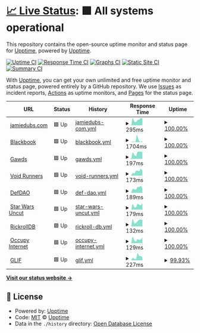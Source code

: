 # [📈 Live Status](https://status.jamiedubs.com): <!--live status--> **🟩 All systems operational**

This repository contains the open-source uptime monitor and status page for [Upptime](https://upptime.js.org), powered by [Upptime](https://github.com/upptime/upptime).

[![Uptime CI](https://github.com/jamiew/uptime-monitor/workflows/Uptime%20CI/badge.svg)](https://github.com/jamiew/uptime-monitor/actions?query=workflow%3A%22Uptime+CI%22)
[![Response Time CI](https://github.com/jamiew/uptime-monitor/workflows/Response%20Time%20CI/badge.svg)](https://github.com/jamiew/uptime-monitor/actions?query=workflow%3A%22Response+Time+CI%22)
[![Graphs CI](https://github.com/jamiew/uptime-monitor/workflows/Graphs%20CI/badge.svg)](https://github.com/jamiew/uptime-monitor/actions?query=workflow%3A%22Graphs+CI%22)
[![Static Site CI](https://github.com/jamiew/uptime-monitor/workflows/Static%20Site%20CI/badge.svg)](https://github.com/jamiew/uptime-monitor/actions?query=workflow%3A%22Static+Site+CI%22)
[![Summary CI](https://github.com/jamiew/uptime-monitor/workflows/Summary%20CI/badge.svg)](https://github.com/jamiew/uptime-monitor/actions?query=workflow%3A%22Summary+CI%22)

With [Upptime](https://upptime.js.org), you can get your own unlimited and free uptime monitor and status page, powered entirely by a GitHub repository. We use [Issues](https://github.com/upptime/upptime/issues) as incident reports, [Actions](https://github.com/jamiew/uptime-monitor/actions) as uptime monitors, and [Pages](https://status.jamiedubs.com) for the status page.

<!--start: status pages-->
<!-- This summary is generated by Upptime (https://github.com/upptime/upptime) -->
<!-- Do not edit this manually, your changes will be overwritten -->
<!-- prettier-ignore -->
| URL | Status | History | Response Time | Uptime |
| --- | ------ | ------- | ------------- | ------ |
| <img alt="" src="https://icons.duckduckgo.com/ip3/www.jamiedubs.com.ico" height="13"> [jamiedubs.com](https://www.jamiedubs.com) | 🟩 Up | [jamiedubs-com.yml](https://github.com/jamiew/uptime-monitor/commits/HEAD/history/jamiedubs-com.yml) | <details><summary><img alt="Response time graph" src="./graphs/jamiedubs-com/response-time-week.png" height="20"> 295ms</summary><br><a href="https://status.jamiedubs.com/history/jamiedubs-com"><img alt="Response time 268" src="https://img.shields.io/endpoint?url=https%3A%2F%2Fraw.githubusercontent.com%2Fjamiew%2Fuptime-monitor%2FHEAD%2Fapi%2Fjamiedubs-com%2Fresponse-time.json"></a><br><a href="https://status.jamiedubs.com/history/jamiedubs-com"><img alt="24-hour response time 360" src="https://img.shields.io/endpoint?url=https%3A%2F%2Fraw.githubusercontent.com%2Fjamiew%2Fuptime-monitor%2FHEAD%2Fapi%2Fjamiedubs-com%2Fresponse-time-day.json"></a><br><a href="https://status.jamiedubs.com/history/jamiedubs-com"><img alt="7-day response time 295" src="https://img.shields.io/endpoint?url=https%3A%2F%2Fraw.githubusercontent.com%2Fjamiew%2Fuptime-monitor%2FHEAD%2Fapi%2Fjamiedubs-com%2Fresponse-time-week.json"></a><br><a href="https://status.jamiedubs.com/history/jamiedubs-com"><img alt="30-day response time 268" src="https://img.shields.io/endpoint?url=https%3A%2F%2Fraw.githubusercontent.com%2Fjamiew%2Fuptime-monitor%2FHEAD%2Fapi%2Fjamiedubs-com%2Fresponse-time-month.json"></a><br><a href="https://status.jamiedubs.com/history/jamiedubs-com"><img alt="1-year response time 268" src="https://img.shields.io/endpoint?url=https%3A%2F%2Fraw.githubusercontent.com%2Fjamiew%2Fuptime-monitor%2FHEAD%2Fapi%2Fjamiedubs-com%2Fresponse-time-year.json"></a></details> | <details><summary><a href="https://status.jamiedubs.com/history/jamiedubs-com">100.00%</a></summary><a href="https://status.jamiedubs.com/history/jamiedubs-com"><img alt="All-time uptime 99.99%" src="https://img.shields.io/endpoint?url=https%3A%2F%2Fraw.githubusercontent.com%2Fjamiew%2Fuptime-monitor%2FHEAD%2Fapi%2Fjamiedubs-com%2Fuptime.json"></a><br><a href="https://status.jamiedubs.com/history/jamiedubs-com"><img alt="24-hour uptime 100.00%" src="https://img.shields.io/endpoint?url=https%3A%2F%2Fraw.githubusercontent.com%2Fjamiew%2Fuptime-monitor%2FHEAD%2Fapi%2Fjamiedubs-com%2Fuptime-day.json"></a><br><a href="https://status.jamiedubs.com/history/jamiedubs-com"><img alt="7-day uptime 100.00%" src="https://img.shields.io/endpoint?url=https%3A%2F%2Fraw.githubusercontent.com%2Fjamiew%2Fuptime-monitor%2FHEAD%2Fapi%2Fjamiedubs-com%2Fuptime-week.json"></a><br><a href="https://status.jamiedubs.com/history/jamiedubs-com"><img alt="30-day uptime 100.00%" src="https://img.shields.io/endpoint?url=https%3A%2F%2Fraw.githubusercontent.com%2Fjamiew%2Fuptime-monitor%2FHEAD%2Fapi%2Fjamiedubs-com%2Fuptime-month.json"></a><br><a href="https://status.jamiedubs.com/history/jamiedubs-com"><img alt="1-year uptime 99.99%" src="https://img.shields.io/endpoint?url=https%3A%2F%2Fraw.githubusercontent.com%2Fjamiew%2Fuptime-monitor%2FHEAD%2Fapi%2Fjamiedubs-com%2Fuptime-year.json"></a></details>
| <img alt="" src="https://icons.duckduckgo.com/ip3/000000book.com.ico" height="13"> [Blackbook](https://000000book.com) | 🟩 Up | [blackbook.yml](https://github.com/jamiew/uptime-monitor/commits/HEAD/history/blackbook.yml) | <details><summary><img alt="Response time graph" src="./graphs/blackbook/response-time-week.png" height="20"> 1704ms</summary><br><a href="https://status.jamiedubs.com/history/blackbook"><img alt="Response time 690" src="https://img.shields.io/endpoint?url=https%3A%2F%2Fraw.githubusercontent.com%2Fjamiew%2Fuptime-monitor%2FHEAD%2Fapi%2Fblackbook%2Fresponse-time.json"></a><br><a href="https://status.jamiedubs.com/history/blackbook"><img alt="24-hour response time 815" src="https://img.shields.io/endpoint?url=https%3A%2F%2Fraw.githubusercontent.com%2Fjamiew%2Fuptime-monitor%2FHEAD%2Fapi%2Fblackbook%2Fresponse-time-day.json"></a><br><a href="https://status.jamiedubs.com/history/blackbook"><img alt="7-day response time 1704" src="https://img.shields.io/endpoint?url=https%3A%2F%2Fraw.githubusercontent.com%2Fjamiew%2Fuptime-monitor%2FHEAD%2Fapi%2Fblackbook%2Fresponse-time-week.json"></a><br><a href="https://status.jamiedubs.com/history/blackbook"><img alt="30-day response time 751" src="https://img.shields.io/endpoint?url=https%3A%2F%2Fraw.githubusercontent.com%2Fjamiew%2Fuptime-monitor%2FHEAD%2Fapi%2Fblackbook%2Fresponse-time-month.json"></a><br><a href="https://status.jamiedubs.com/history/blackbook"><img alt="1-year response time 690" src="https://img.shields.io/endpoint?url=https%3A%2F%2Fraw.githubusercontent.com%2Fjamiew%2Fuptime-monitor%2FHEAD%2Fapi%2Fblackbook%2Fresponse-time-year.json"></a></details> | <details><summary><a href="https://status.jamiedubs.com/history/blackbook">100.00%</a></summary><a href="https://status.jamiedubs.com/history/blackbook"><img alt="All-time uptime 99.95%" src="https://img.shields.io/endpoint?url=https%3A%2F%2Fraw.githubusercontent.com%2Fjamiew%2Fuptime-monitor%2FHEAD%2Fapi%2Fblackbook%2Fuptime.json"></a><br><a href="https://status.jamiedubs.com/history/blackbook"><img alt="24-hour uptime 100.00%" src="https://img.shields.io/endpoint?url=https%3A%2F%2Fraw.githubusercontent.com%2Fjamiew%2Fuptime-monitor%2FHEAD%2Fapi%2Fblackbook%2Fuptime-day.json"></a><br><a href="https://status.jamiedubs.com/history/blackbook"><img alt="7-day uptime 100.00%" src="https://img.shields.io/endpoint?url=https%3A%2F%2Fraw.githubusercontent.com%2Fjamiew%2Fuptime-monitor%2FHEAD%2Fapi%2Fblackbook%2Fuptime-week.json"></a><br><a href="https://status.jamiedubs.com/history/blackbook"><img alt="30-day uptime 100.00%" src="https://img.shields.io/endpoint?url=https%3A%2F%2Fraw.githubusercontent.com%2Fjamiew%2Fuptime-monitor%2FHEAD%2Fapi%2Fblackbook%2Fuptime-month.json"></a><br><a href="https://status.jamiedubs.com/history/blackbook"><img alt="1-year uptime 99.95%" src="https://img.shields.io/endpoint?url=https%3A%2F%2Fraw.githubusercontent.com%2Fjamiew%2Fuptime-monitor%2FHEAD%2Fapi%2Fblackbook%2Fuptime-year.json"></a></details>
| <img alt="" src="https://icons.duckduckgo.com/ip3/www.gawds.xyz.ico" height="13"> [Gawds](https://www.gawds.xyz) | 🟩 Up | [gawds.yml](https://github.com/jamiew/uptime-monitor/commits/HEAD/history/gawds.yml) | <details><summary><img alt="Response time graph" src="./graphs/gawds/response-time-week.png" height="20"> 197ms</summary><br><a href="https://status.jamiedubs.com/history/gawds"><img alt="Response time 261" src="https://img.shields.io/endpoint?url=https%3A%2F%2Fraw.githubusercontent.com%2Fjamiew%2Fuptime-monitor%2FHEAD%2Fapi%2Fgawds%2Fresponse-time.json"></a><br><a href="https://status.jamiedubs.com/history/gawds"><img alt="24-hour response time 228" src="https://img.shields.io/endpoint?url=https%3A%2F%2Fraw.githubusercontent.com%2Fjamiew%2Fuptime-monitor%2FHEAD%2Fapi%2Fgawds%2Fresponse-time-day.json"></a><br><a href="https://status.jamiedubs.com/history/gawds"><img alt="7-day response time 197" src="https://img.shields.io/endpoint?url=https%3A%2F%2Fraw.githubusercontent.com%2Fjamiew%2Fuptime-monitor%2FHEAD%2Fapi%2Fgawds%2Fresponse-time-week.json"></a><br><a href="https://status.jamiedubs.com/history/gawds"><img alt="30-day response time 214" src="https://img.shields.io/endpoint?url=https%3A%2F%2Fraw.githubusercontent.com%2Fjamiew%2Fuptime-monitor%2FHEAD%2Fapi%2Fgawds%2Fresponse-time-month.json"></a><br><a href="https://status.jamiedubs.com/history/gawds"><img alt="1-year response time 261" src="https://img.shields.io/endpoint?url=https%3A%2F%2Fraw.githubusercontent.com%2Fjamiew%2Fuptime-monitor%2FHEAD%2Fapi%2Fgawds%2Fresponse-time-year.json"></a></details> | <details><summary><a href="https://status.jamiedubs.com/history/gawds">100.00%</a></summary><a href="https://status.jamiedubs.com/history/gawds"><img alt="All-time uptime 99.75%" src="https://img.shields.io/endpoint?url=https%3A%2F%2Fraw.githubusercontent.com%2Fjamiew%2Fuptime-monitor%2FHEAD%2Fapi%2Fgawds%2Fuptime.json"></a><br><a href="https://status.jamiedubs.com/history/gawds"><img alt="24-hour uptime 100.00%" src="https://img.shields.io/endpoint?url=https%3A%2F%2Fraw.githubusercontent.com%2Fjamiew%2Fuptime-monitor%2FHEAD%2Fapi%2Fgawds%2Fuptime-day.json"></a><br><a href="https://status.jamiedubs.com/history/gawds"><img alt="7-day uptime 100.00%" src="https://img.shields.io/endpoint?url=https%3A%2F%2Fraw.githubusercontent.com%2Fjamiew%2Fuptime-monitor%2FHEAD%2Fapi%2Fgawds%2Fuptime-week.json"></a><br><a href="https://status.jamiedubs.com/history/gawds"><img alt="30-day uptime 100.00%" src="https://img.shields.io/endpoint?url=https%3A%2F%2Fraw.githubusercontent.com%2Fjamiew%2Fuptime-monitor%2FHEAD%2Fapi%2Fgawds%2Fuptime-month.json"></a><br><a href="https://status.jamiedubs.com/history/gawds"><img alt="1-year uptime 99.75%" src="https://img.shields.io/endpoint?url=https%3A%2F%2Fraw.githubusercontent.com%2Fjamiew%2Fuptime-monitor%2FHEAD%2Fapi%2Fgawds%2Fuptime-year.json"></a></details>
| <img alt="" src="https://icons.duckduckgo.com/ip3/voidrunners.io.ico" height="13"> [Void Runners](https://voidrunners.io) | 🟩 Up | [void-runners.yml](https://github.com/jamiew/uptime-monitor/commits/HEAD/history/void-runners.yml) | <details><summary><img alt="Response time graph" src="./graphs/void-runners/response-time-week.png" height="20"> 173ms</summary><br><a href="https://status.jamiedubs.com/history/void-runners"><img alt="Response time 168" src="https://img.shields.io/endpoint?url=https%3A%2F%2Fraw.githubusercontent.com%2Fjamiew%2Fuptime-monitor%2FHEAD%2Fapi%2Fvoid-runners%2Fresponse-time.json"></a><br><a href="https://status.jamiedubs.com/history/void-runners"><img alt="24-hour response time 184" src="https://img.shields.io/endpoint?url=https%3A%2F%2Fraw.githubusercontent.com%2Fjamiew%2Fuptime-monitor%2FHEAD%2Fapi%2Fvoid-runners%2Fresponse-time-day.json"></a><br><a href="https://status.jamiedubs.com/history/void-runners"><img alt="7-day response time 173" src="https://img.shields.io/endpoint?url=https%3A%2F%2Fraw.githubusercontent.com%2Fjamiew%2Fuptime-monitor%2FHEAD%2Fapi%2Fvoid-runners%2Fresponse-time-week.json"></a><br><a href="https://status.jamiedubs.com/history/void-runners"><img alt="30-day response time 138" src="https://img.shields.io/endpoint?url=https%3A%2F%2Fraw.githubusercontent.com%2Fjamiew%2Fuptime-monitor%2FHEAD%2Fapi%2Fvoid-runners%2Fresponse-time-month.json"></a><br><a href="https://status.jamiedubs.com/history/void-runners"><img alt="1-year response time 168" src="https://img.shields.io/endpoint?url=https%3A%2F%2Fraw.githubusercontent.com%2Fjamiew%2Fuptime-monitor%2FHEAD%2Fapi%2Fvoid-runners%2Fresponse-time-year.json"></a></details> | <details><summary><a href="https://status.jamiedubs.com/history/void-runners">100.00%</a></summary><a href="https://status.jamiedubs.com/history/void-runners"><img alt="All-time uptime 100.00%" src="https://img.shields.io/endpoint?url=https%3A%2F%2Fraw.githubusercontent.com%2Fjamiew%2Fuptime-monitor%2FHEAD%2Fapi%2Fvoid-runners%2Fuptime.json"></a><br><a href="https://status.jamiedubs.com/history/void-runners"><img alt="24-hour uptime 100.00%" src="https://img.shields.io/endpoint?url=https%3A%2F%2Fraw.githubusercontent.com%2Fjamiew%2Fuptime-monitor%2FHEAD%2Fapi%2Fvoid-runners%2Fuptime-day.json"></a><br><a href="https://status.jamiedubs.com/history/void-runners"><img alt="7-day uptime 100.00%" src="https://img.shields.io/endpoint?url=https%3A%2F%2Fraw.githubusercontent.com%2Fjamiew%2Fuptime-monitor%2FHEAD%2Fapi%2Fvoid-runners%2Fuptime-week.json"></a><br><a href="https://status.jamiedubs.com/history/void-runners"><img alt="30-day uptime 100.00%" src="https://img.shields.io/endpoint?url=https%3A%2F%2Fraw.githubusercontent.com%2Fjamiew%2Fuptime-monitor%2FHEAD%2Fapi%2Fvoid-runners%2Fuptime-month.json"></a><br><a href="https://status.jamiedubs.com/history/void-runners"><img alt="1-year uptime 100.00%" src="https://img.shields.io/endpoint?url=https%3A%2F%2Fraw.githubusercontent.com%2Fjamiew%2Fuptime-monitor%2FHEAD%2Fapi%2Fvoid-runners%2Fuptime-year.json"></a></details>
| <img alt="" src="https://icons.duckduckgo.com/ip3/www.defdao.xyz.ico" height="13"> [DefDAO](https://www.defdao.xyz) | 🟩 Up | [def-dao.yml](https://github.com/jamiew/uptime-monitor/commits/HEAD/history/def-dao.yml) | <details><summary><img alt="Response time graph" src="./graphs/def-dao/response-time-week.png" height="20"> 189ms</summary><br><a href="https://status.jamiedubs.com/history/def-dao"><img alt="Response time 205" src="https://img.shields.io/endpoint?url=https%3A%2F%2Fraw.githubusercontent.com%2Fjamiew%2Fuptime-monitor%2FHEAD%2Fapi%2Fdef-dao%2Fresponse-time.json"></a><br><a href="https://status.jamiedubs.com/history/def-dao"><img alt="24-hour response time 159" src="https://img.shields.io/endpoint?url=https%3A%2F%2Fraw.githubusercontent.com%2Fjamiew%2Fuptime-monitor%2FHEAD%2Fapi%2Fdef-dao%2Fresponse-time-day.json"></a><br><a href="https://status.jamiedubs.com/history/def-dao"><img alt="7-day response time 189" src="https://img.shields.io/endpoint?url=https%3A%2F%2Fraw.githubusercontent.com%2Fjamiew%2Fuptime-monitor%2FHEAD%2Fapi%2Fdef-dao%2Fresponse-time-week.json"></a><br><a href="https://status.jamiedubs.com/history/def-dao"><img alt="30-day response time 185" src="https://img.shields.io/endpoint?url=https%3A%2F%2Fraw.githubusercontent.com%2Fjamiew%2Fuptime-monitor%2FHEAD%2Fapi%2Fdef-dao%2Fresponse-time-month.json"></a><br><a href="https://status.jamiedubs.com/history/def-dao"><img alt="1-year response time 205" src="https://img.shields.io/endpoint?url=https%3A%2F%2Fraw.githubusercontent.com%2Fjamiew%2Fuptime-monitor%2FHEAD%2Fapi%2Fdef-dao%2Fresponse-time-year.json"></a></details> | <details><summary><a href="https://status.jamiedubs.com/history/def-dao">100.00%</a></summary><a href="https://status.jamiedubs.com/history/def-dao"><img alt="All-time uptime 100.00%" src="https://img.shields.io/endpoint?url=https%3A%2F%2Fraw.githubusercontent.com%2Fjamiew%2Fuptime-monitor%2FHEAD%2Fapi%2Fdef-dao%2Fuptime.json"></a><br><a href="https://status.jamiedubs.com/history/def-dao"><img alt="24-hour uptime 100.00%" src="https://img.shields.io/endpoint?url=https%3A%2F%2Fraw.githubusercontent.com%2Fjamiew%2Fuptime-monitor%2FHEAD%2Fapi%2Fdef-dao%2Fuptime-day.json"></a><br><a href="https://status.jamiedubs.com/history/def-dao"><img alt="7-day uptime 100.00%" src="https://img.shields.io/endpoint?url=https%3A%2F%2Fraw.githubusercontent.com%2Fjamiew%2Fuptime-monitor%2FHEAD%2Fapi%2Fdef-dao%2Fuptime-week.json"></a><br><a href="https://status.jamiedubs.com/history/def-dao"><img alt="30-day uptime 100.00%" src="https://img.shields.io/endpoint?url=https%3A%2F%2Fraw.githubusercontent.com%2Fjamiew%2Fuptime-monitor%2FHEAD%2Fapi%2Fdef-dao%2Fuptime-month.json"></a><br><a href="https://status.jamiedubs.com/history/def-dao"><img alt="1-year uptime 100.00%" src="https://img.shields.io/endpoint?url=https%3A%2F%2Fraw.githubusercontent.com%2Fjamiew%2Fuptime-monitor%2FHEAD%2Fapi%2Fdef-dao%2Fuptime-year.json"></a></details>
| <img alt="" src="https://icons.duckduckgo.com/ip3/www.starwarsuncut.com.ico" height="13"> [Star Wars Uncut](https://www.starwarsuncut.com) | 🟩 Up | [star-wars-uncut.yml](https://github.com/jamiew/uptime-monitor/commits/HEAD/history/star-wars-uncut.yml) | <details><summary><img alt="Response time graph" src="./graphs/star-wars-uncut/response-time-week.png" height="20"> 179ms</summary><br><a href="https://status.jamiedubs.com/history/star-wars-uncut"><img alt="Response time 213" src="https://img.shields.io/endpoint?url=https%3A%2F%2Fraw.githubusercontent.com%2Fjamiew%2Fuptime-monitor%2FHEAD%2Fapi%2Fstar-wars-uncut%2Fresponse-time.json"></a><br><a href="https://status.jamiedubs.com/history/star-wars-uncut"><img alt="24-hour response time 254" src="https://img.shields.io/endpoint?url=https%3A%2F%2Fraw.githubusercontent.com%2Fjamiew%2Fuptime-monitor%2FHEAD%2Fapi%2Fstar-wars-uncut%2Fresponse-time-day.json"></a><br><a href="https://status.jamiedubs.com/history/star-wars-uncut"><img alt="7-day response time 179" src="https://img.shields.io/endpoint?url=https%3A%2F%2Fraw.githubusercontent.com%2Fjamiew%2Fuptime-monitor%2FHEAD%2Fapi%2Fstar-wars-uncut%2Fresponse-time-week.json"></a><br><a href="https://status.jamiedubs.com/history/star-wars-uncut"><img alt="30-day response time 179" src="https://img.shields.io/endpoint?url=https%3A%2F%2Fraw.githubusercontent.com%2Fjamiew%2Fuptime-monitor%2FHEAD%2Fapi%2Fstar-wars-uncut%2Fresponse-time-month.json"></a><br><a href="https://status.jamiedubs.com/history/star-wars-uncut"><img alt="1-year response time 213" src="https://img.shields.io/endpoint?url=https%3A%2F%2Fraw.githubusercontent.com%2Fjamiew%2Fuptime-monitor%2FHEAD%2Fapi%2Fstar-wars-uncut%2Fresponse-time-year.json"></a></details> | <details><summary><a href="https://status.jamiedubs.com/history/star-wars-uncut">100.00%</a></summary><a href="https://status.jamiedubs.com/history/star-wars-uncut"><img alt="All-time uptime 99.95%" src="https://img.shields.io/endpoint?url=https%3A%2F%2Fraw.githubusercontent.com%2Fjamiew%2Fuptime-monitor%2FHEAD%2Fapi%2Fstar-wars-uncut%2Fuptime.json"></a><br><a href="https://status.jamiedubs.com/history/star-wars-uncut"><img alt="24-hour uptime 100.00%" src="https://img.shields.io/endpoint?url=https%3A%2F%2Fraw.githubusercontent.com%2Fjamiew%2Fuptime-monitor%2FHEAD%2Fapi%2Fstar-wars-uncut%2Fuptime-day.json"></a><br><a href="https://status.jamiedubs.com/history/star-wars-uncut"><img alt="7-day uptime 100.00%" src="https://img.shields.io/endpoint?url=https%3A%2F%2Fraw.githubusercontent.com%2Fjamiew%2Fuptime-monitor%2FHEAD%2Fapi%2Fstar-wars-uncut%2Fuptime-week.json"></a><br><a href="https://status.jamiedubs.com/history/star-wars-uncut"><img alt="30-day uptime 100.00%" src="https://img.shields.io/endpoint?url=https%3A%2F%2Fraw.githubusercontent.com%2Fjamiew%2Fuptime-monitor%2FHEAD%2Fapi%2Fstar-wars-uncut%2Fuptime-month.json"></a><br><a href="https://status.jamiedubs.com/history/star-wars-uncut"><img alt="1-year uptime 99.95%" src="https://img.shields.io/endpoint?url=https%3A%2F%2Fraw.githubusercontent.com%2Fjamiew%2Fuptime-monitor%2FHEAD%2Fapi%2Fstar-wars-uncut%2Fuptime-year.json"></a></details>
| <img alt="" src="https://icons.duckduckgo.com/ip3/rickrolldb.com.ico" height="13"> [RickrollDB](https://rickrolldb.com/) | 🟩 Up | [rickroll-db.yml](https://github.com/jamiew/uptime-monitor/commits/HEAD/history/rickroll-db.yml) | <details><summary><img alt="Response time graph" src="./graphs/rickroll-db/response-time-week.png" height="20"> 132ms</summary><br><a href="https://status.jamiedubs.com/history/rickroll-db"><img alt="Response time 137" src="https://img.shields.io/endpoint?url=https%3A%2F%2Fraw.githubusercontent.com%2Fjamiew%2Fuptime-monitor%2FHEAD%2Fapi%2Frickroll-db%2Fresponse-time.json"></a><br><a href="https://status.jamiedubs.com/history/rickroll-db"><img alt="24-hour response time 155" src="https://img.shields.io/endpoint?url=https%3A%2F%2Fraw.githubusercontent.com%2Fjamiew%2Fuptime-monitor%2FHEAD%2Fapi%2Frickroll-db%2Fresponse-time-day.json"></a><br><a href="https://status.jamiedubs.com/history/rickroll-db"><img alt="7-day response time 132" src="https://img.shields.io/endpoint?url=https%3A%2F%2Fraw.githubusercontent.com%2Fjamiew%2Fuptime-monitor%2FHEAD%2Fapi%2Frickroll-db%2Fresponse-time-week.json"></a><br><a href="https://status.jamiedubs.com/history/rickroll-db"><img alt="30-day response time 137" src="https://img.shields.io/endpoint?url=https%3A%2F%2Fraw.githubusercontent.com%2Fjamiew%2Fuptime-monitor%2FHEAD%2Fapi%2Frickroll-db%2Fresponse-time-month.json"></a><br><a href="https://status.jamiedubs.com/history/rickroll-db"><img alt="1-year response time 137" src="https://img.shields.io/endpoint?url=https%3A%2F%2Fraw.githubusercontent.com%2Fjamiew%2Fuptime-monitor%2FHEAD%2Fapi%2Frickroll-db%2Fresponse-time-year.json"></a></details> | <details><summary><a href="https://status.jamiedubs.com/history/rickroll-db">100.00%</a></summary><a href="https://status.jamiedubs.com/history/rickroll-db"><img alt="All-time uptime 99.99%" src="https://img.shields.io/endpoint?url=https%3A%2F%2Fraw.githubusercontent.com%2Fjamiew%2Fuptime-monitor%2FHEAD%2Fapi%2Frickroll-db%2Fuptime.json"></a><br><a href="https://status.jamiedubs.com/history/rickroll-db"><img alt="24-hour uptime 100.00%" src="https://img.shields.io/endpoint?url=https%3A%2F%2Fraw.githubusercontent.com%2Fjamiew%2Fuptime-monitor%2FHEAD%2Fapi%2Frickroll-db%2Fuptime-day.json"></a><br><a href="https://status.jamiedubs.com/history/rickroll-db"><img alt="7-day uptime 100.00%" src="https://img.shields.io/endpoint?url=https%3A%2F%2Fraw.githubusercontent.com%2Fjamiew%2Fuptime-monitor%2FHEAD%2Fapi%2Frickroll-db%2Fuptime-week.json"></a><br><a href="https://status.jamiedubs.com/history/rickroll-db"><img alt="30-day uptime 100.00%" src="https://img.shields.io/endpoint?url=https%3A%2F%2Fraw.githubusercontent.com%2Fjamiew%2Fuptime-monitor%2FHEAD%2Fapi%2Frickroll-db%2Fuptime-month.json"></a><br><a href="https://status.jamiedubs.com/history/rickroll-db"><img alt="1-year uptime 99.99%" src="https://img.shields.io/endpoint?url=https%3A%2F%2Fraw.githubusercontent.com%2Fjamiew%2Fuptime-monitor%2FHEAD%2Fapi%2Frickroll-db%2Fuptime-year.json"></a></details>
| <img alt="" src="https://icons.duckduckgo.com/ip3/occupyinter.net.ico" height="13"> [Occupy Internet](http://occupyinter.net) | 🟩 Up | [occupy-internet.yml](https://github.com/jamiew/uptime-monitor/commits/HEAD/history/occupy-internet.yml) | <details><summary><img alt="Response time graph" src="./graphs/occupy-internet/response-time-week.png" height="20"> 129ms</summary><br><a href="https://status.jamiedubs.com/history/occupy-internet"><img alt="Response time 145" src="https://img.shields.io/endpoint?url=https%3A%2F%2Fraw.githubusercontent.com%2Fjamiew%2Fuptime-monitor%2FHEAD%2Fapi%2Foccupy-internet%2Fresponse-time.json"></a><br><a href="https://status.jamiedubs.com/history/occupy-internet"><img alt="24-hour response time 195" src="https://img.shields.io/endpoint?url=https%3A%2F%2Fraw.githubusercontent.com%2Fjamiew%2Fuptime-monitor%2FHEAD%2Fapi%2Foccupy-internet%2Fresponse-time-day.json"></a><br><a href="https://status.jamiedubs.com/history/occupy-internet"><img alt="7-day response time 129" src="https://img.shields.io/endpoint?url=https%3A%2F%2Fraw.githubusercontent.com%2Fjamiew%2Fuptime-monitor%2FHEAD%2Fapi%2Foccupy-internet%2Fresponse-time-week.json"></a><br><a href="https://status.jamiedubs.com/history/occupy-internet"><img alt="30-day response time 127" src="https://img.shields.io/endpoint?url=https%3A%2F%2Fraw.githubusercontent.com%2Fjamiew%2Fuptime-monitor%2FHEAD%2Fapi%2Foccupy-internet%2Fresponse-time-month.json"></a><br><a href="https://status.jamiedubs.com/history/occupy-internet"><img alt="1-year response time 145" src="https://img.shields.io/endpoint?url=https%3A%2F%2Fraw.githubusercontent.com%2Fjamiew%2Fuptime-monitor%2FHEAD%2Fapi%2Foccupy-internet%2Fresponse-time-year.json"></a></details> | <details><summary><a href="https://status.jamiedubs.com/history/occupy-internet">100.00%</a></summary><a href="https://status.jamiedubs.com/history/occupy-internet"><img alt="All-time uptime 99.97%" src="https://img.shields.io/endpoint?url=https%3A%2F%2Fraw.githubusercontent.com%2Fjamiew%2Fuptime-monitor%2FHEAD%2Fapi%2Foccupy-internet%2Fuptime.json"></a><br><a href="https://status.jamiedubs.com/history/occupy-internet"><img alt="24-hour uptime 100.00%" src="https://img.shields.io/endpoint?url=https%3A%2F%2Fraw.githubusercontent.com%2Fjamiew%2Fuptime-monitor%2FHEAD%2Fapi%2Foccupy-internet%2Fuptime-day.json"></a><br><a href="https://status.jamiedubs.com/history/occupy-internet"><img alt="7-day uptime 100.00%" src="https://img.shields.io/endpoint?url=https%3A%2F%2Fraw.githubusercontent.com%2Fjamiew%2Fuptime-monitor%2FHEAD%2Fapi%2Foccupy-internet%2Fuptime-week.json"></a><br><a href="https://status.jamiedubs.com/history/occupy-internet"><img alt="30-day uptime 100.00%" src="https://img.shields.io/endpoint?url=https%3A%2F%2Fraw.githubusercontent.com%2Fjamiew%2Fuptime-monitor%2FHEAD%2Fapi%2Foccupy-internet%2Fuptime-month.json"></a><br><a href="https://status.jamiedubs.com/history/occupy-internet"><img alt="1-year uptime 99.97%" src="https://img.shields.io/endpoint?url=https%3A%2F%2Fraw.githubusercontent.com%2Fjamiew%2Fuptime-monitor%2FHEAD%2Fapi%2Foccupy-internet%2Fuptime-year.json"></a></details>
| <img alt="" src="https://icons.duckduckgo.com/ip3/glif.xyz.ico" height="13"> [GLIF](https://glif.xyz) | 🟩 Up | [glif.yml](https://github.com/jamiew/uptime-monitor/commits/HEAD/history/glif.yml) | <details><summary><img alt="Response time graph" src="./graphs/glif/response-time-week.png" height="20"> 227ms</summary><br><a href="https://status.jamiedubs.com/history/glif"><img alt="Response time 188" src="https://img.shields.io/endpoint?url=https%3A%2F%2Fraw.githubusercontent.com%2Fjamiew%2Fuptime-monitor%2FHEAD%2Fapi%2Fglif%2Fresponse-time.json"></a><br><a href="https://status.jamiedubs.com/history/glif"><img alt="24-hour response time 280" src="https://img.shields.io/endpoint?url=https%3A%2F%2Fraw.githubusercontent.com%2Fjamiew%2Fuptime-monitor%2FHEAD%2Fapi%2Fglif%2Fresponse-time-day.json"></a><br><a href="https://status.jamiedubs.com/history/glif"><img alt="7-day response time 227" src="https://img.shields.io/endpoint?url=https%3A%2F%2Fraw.githubusercontent.com%2Fjamiew%2Fuptime-monitor%2FHEAD%2Fapi%2Fglif%2Fresponse-time-week.json"></a><br><a href="https://status.jamiedubs.com/history/glif"><img alt="30-day response time 203" src="https://img.shields.io/endpoint?url=https%3A%2F%2Fraw.githubusercontent.com%2Fjamiew%2Fuptime-monitor%2FHEAD%2Fapi%2Fglif%2Fresponse-time-month.json"></a><br><a href="https://status.jamiedubs.com/history/glif"><img alt="1-year response time 188" src="https://img.shields.io/endpoint?url=https%3A%2F%2Fraw.githubusercontent.com%2Fjamiew%2Fuptime-monitor%2FHEAD%2Fapi%2Fglif%2Fresponse-time-year.json"></a></details> | <details><summary><a href="https://status.jamiedubs.com/history/glif">99.93%</a></summary><a href="https://status.jamiedubs.com/history/glif"><img alt="All-time uptime 99.99%" src="https://img.shields.io/endpoint?url=https%3A%2F%2Fraw.githubusercontent.com%2Fjamiew%2Fuptime-monitor%2FHEAD%2Fapi%2Fglif%2Fuptime.json"></a><br><a href="https://status.jamiedubs.com/history/glif"><img alt="24-hour uptime 99.53%" src="https://img.shields.io/endpoint?url=https%3A%2F%2Fraw.githubusercontent.com%2Fjamiew%2Fuptime-monitor%2FHEAD%2Fapi%2Fglif%2Fuptime-day.json"></a><br><a href="https://status.jamiedubs.com/history/glif"><img alt="7-day uptime 99.93%" src="https://img.shields.io/endpoint?url=https%3A%2F%2Fraw.githubusercontent.com%2Fjamiew%2Fuptime-monitor%2FHEAD%2Fapi%2Fglif%2Fuptime-week.json"></a><br><a href="https://status.jamiedubs.com/history/glif"><img alt="30-day uptime 99.98%" src="https://img.shields.io/endpoint?url=https%3A%2F%2Fraw.githubusercontent.com%2Fjamiew%2Fuptime-monitor%2FHEAD%2Fapi%2Fglif%2Fuptime-month.json"></a><br><a href="https://status.jamiedubs.com/history/glif"><img alt="1-year uptime 99.99%" src="https://img.shields.io/endpoint?url=https%3A%2F%2Fraw.githubusercontent.com%2Fjamiew%2Fuptime-monitor%2FHEAD%2Fapi%2Fglif%2Fuptime-year.json"></a></details>

<!--end: status pages-->

[**Visit our status website →**](https://status.jamiedubs.com)

## 📄 License

- Powered by: [Upptime](https://github.com/upptime/upptime)
- Code: [MIT](./LICENSE) © [Upptime](https://upptime.js.org)
- Data in the `./history` directory: [Open Database License](https://opendatacommons.org/licenses/odbl/1-0/)

